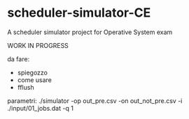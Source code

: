 # scheduler-simulator-CE
A scheduler simulator project for Operative System exam


WORK IN PROGRESS

da fare:
- spiegozzo
- come usare
- fflush

parametri:
./simulator -op out_pre.csv -on out_not_pre.csv -i ./input/01_jobs.dat -q 1
